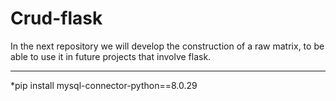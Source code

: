 # Crud-flask
In the next repository we will develop the construction of a raw matrix, to be able to use it in future projects that involve flask.
<hr/>
*pip install mysql-connector-python==8.0.29
